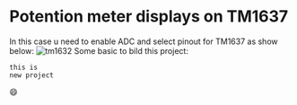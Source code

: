 # Potention meter displays on TM1637
In this case u need to enable ADC and select pinout for TM1637 as show below:
![tm1632](https://github.com/DNZioo/STM32F407VGT6_Project/assets/132254089/ad82c5e8-3b9b-426b-b208-75d6d68d51bb)
Some basic to bild this project:
```
this is
new project
```
😄

